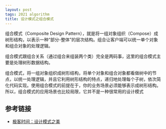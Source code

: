 ```yaml
---
layout: post
tags: 2021 algorithm
title: 设计模式之组合模式
---
```

组合模式（Composite Design Pattern），就是将一组对象组织（Compose）成树形结构，以表示一种“部分-整体”的层次结构。组合让客户端可以统一单个对象和组合对象的处理逻辑。

组合模式跟组合关系（通过组合来组装两个类）完全是两码事，这里的组合模式主要是处理树形数据结构。

组合模式，将一组对象组织成树形结构，将单个对象和组合对象都看做树中的节点，以统一处理逻辑，并且它利用树形结构的特点，递归地处理每个子树，依次简化代码实现。使用组合模式的前提在于，你的业务场景必须能够表示成树形结构。所以，组合模式的应用场景也比较局限，它并不是一种很常用的设计模式

## 参考链接
- [极客时间：设计模式之美](https://time.geekbang.org/column/article/207456)